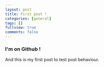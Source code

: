 ```yaml
---
layout: post
title: First post !
categories: [general]
tags: []
fullview: true
comments: false
---
```


### I'm on Github !

And this is my first post to test post behaviour.

